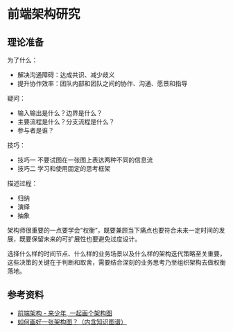 # 前端架构研究

## 理论准备

为了什么：

- 解决沟通障碍：达成共识、减少歧义
- 提升协作效率：团队内部和团队之间的协作、沟通、愿景和指导

疑问：

- 输入输出是什么？边界是什么？
- 主要流程是什么？分支流程是什么？
- 参与者是谁？

技巧：

- 技巧一 不要试图在一张图上表达两种不同的信息流
- 技巧二 学习和使用固定的思考框架

描述过程：

- 归纳
- 演绎
- 抽象

架构师很重要的一点要学会“权衡”，既要兼顾当下痛点也要符合未来一定时间的发展，既要保留未来的可扩展性也要避免过度设计。

选择什么样的时间节点、什么样的业务场景以及什么样的架构迭代策略至关重要，这些决策的关键在于判断和取舍，需要结合深刻的业务思考乃至组织架构去做权衡落地。

## 参考资料

- [前端架构 - 来少年, 一起画个架构图](https://juejin.cn/post/6846687603979206664)
- [如何画好一张架构图？（内含知识图谱）](https://zhuanlan.zhihu.com/p/148670093)
